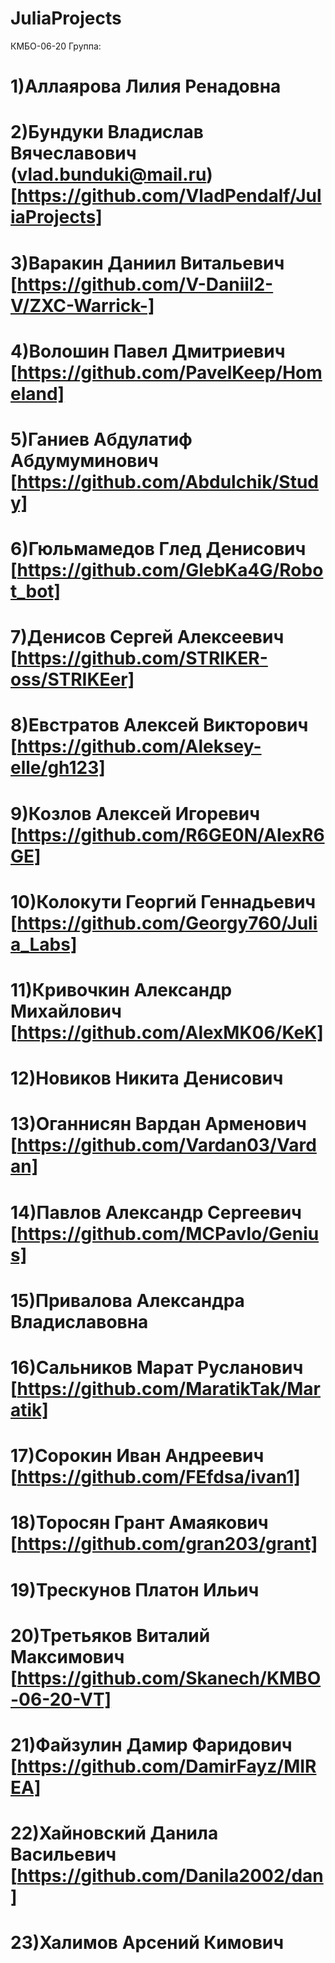 # JuliaProjects
КМБО-06-20
 Группа:
# 1)Аллаярова Лилия Ренадовна
# 2)Бундуки Владислав Вячеславович (vlad.bunduki@mail.ru) [https://github.com/VladPendalf/JuliaProjects]
# 3)Варакин Даниил Витальевич [https://github.com/V-Daniil2-V/ZXC-Warrick-]
# 4)Волошин Павел Дмитриевич [https://github.com/PavelKeep/Homeland]
# 5)Ганиев Абдулатиф Абдумуминович [https://github.com/Abdulchik/Study]
# 6)Гюльмамедов Глед Денисович [https://github.com/GlebKa4G/Robot_bot]
# 7)Денисов Сергей Алексеевич [https://github.com/STRIKER-oss/STRIKEer]
# 8)Евстратов Алексей Викторович [https://github.com/Aleksey-elle/gh123]
# 9)Козлов Алексей Игоревич [https://github.com/R6GE0N/AlexR6GE]
# 10)Колокути Георгий Геннадьевич [https://github.com/Georgy760/Julia_Labs]
# 11)Кривочкин Александр Михайлович [https://github.com/AlexMK06/KeK]
# 12)Новиков Никита Денисович
# 13)Оганнисян Вардан Арменович [https://github.com/Vardan03/Vardan]
# 14)Павлов Александр Сергеевич [https://github.com/MCPavlo/Genius]
# 15)Привалова Александра Владиславовна
# 16)Сальников Марат Русланович [https://github.com/MaratikTak/Maratik]
# 17)Сорокин Иван Андреевич [https://github.com/FEfdsa/ivan1]
# 18)Торосян Грант Амаякович [https://github.com/gran203/grant]
# 19)Трескунов Платон Ильич
# 20)Третьяков Виталий Максимович [https://github.com/Skanech/KMBO-06-20-VT]
# 21)Файзулин Дамир Фаридович [https://github.com/DamirFayz/MIREA]
# 22)Хайновский Данила Васильевич [https://github.com/Danila2002/dan]
# 23)Халимов Арсений Кимович
